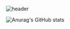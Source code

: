 ![header](https://capsule-render.vercel.app/api?type=wave&color=auto&height=300&section=header&text=hoyy%20Choi&fontSize=90)
<!--

🏫 Soongsil University software 19

📧 email : hoyeon8165@gmail.com

<img alt="html5" src ="https://img.shields.io/badge/html5.svg?&style=for-the-badge&logo=html5&logoColor=#E34F26"/>
Here are some ideas to get you started:

- 🔭 I’m currently working on ...
- 🌱 I’m currently learning ...
- 👯 I’m looking to collaborate on ...
- 🤔 I’m looking for help with ...
- 💬 Ask me about ...
- 📫 How to reach me: ...
- 😄 Pronouns: ...
- ⚡ Fun fact: ...
-->
![Anurag's GitHub stats](https://github-readme-stats.vercel.app/api?username=hoyyChoi&show_icons=true&theme=radical)
